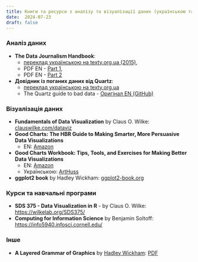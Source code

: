 ```yaml
---
title: Книги та ресурси з аналізу та візуалізації даних (українською та не тільки)
date:  2024-07-23
draft: false
---
```

### Аналіз даних
* **The Data Journalism Handbook**: 
  * [переклад українською на texty.org.ua (2015)](https://texty.org.ua/archive-books/40161/zhurnalistyka-danykh-posibnyk-40161/), 
  * PDF EN - [Part 1](https://static.olehomelchenko.com/The-Data-Journalism-Handbook-1.pdf), 
  * PDF EN - [Part 2](https://static.olehomelchenko.com/The-Data-Journalism-Handbook-2.pdf)
* **Довідник із поганих даних від Quartz**: 
  * [переклад українською на texty.org.ua](https://texty.org.ua/archive-books/90212/dovidnyk-iz-pohanykh-danykh-vid-quartz-90212/)
  * The Quartz guide to bad data - [Оригінал EN (GitHub)](https://github.com/Quartz/bad-data-guide)

### Візуалізація даних
* **Fundamentals of Data Visualization** by Claus O. Wilke: [clauswilke.com/dataviz](https://clauswilke.com/dataviz/)
* **Good Charts: The HBR Guide to Making Smarter, More Persuasive Data Visualizations**
  * EN: [Amazon](https://www.amazon.com/dp/1633690709)
* **Good Charts Workbook: Tips, Tools, and Exercises for Making Better Data Visualizations**
  * EN: [Amazon](https://www.amazon.com/dp/1633696170)
  * Українською: [ArtHuss](https://www.arthuss.com.ua/shop/khoroshi-diahramy)
* **ggplot2 book** by Hadley Wickham: [ggplot2-book.org](https://ggplot2-book.org/)


### Курси та навчальні програми
* **SDS 375 - Data Visualization in R** - by Claus O. Wilke: https://wilkelab.org/SDS375/
* **Computing for Information Science** by Benjamin Soltoff: https://info5940.infosci.cornell.edu/



### Інше
* **A Layered Grammar of Graphics** by [Hadley Wickham](https://substack.com/@hadleywickham): [PDF](https://static.olehomelchenko.com/wickham_layered-grammar.pdf)